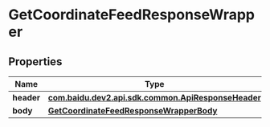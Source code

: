 

# GetCoordinateFeedResponseWrapper


## Properties

Name | Type | Description | Notes
------------ | ------------- | ------------- | -------------
**header** | [**com.baidu.dev2.api.sdk.common.ApiResponseHeader**](com.baidu.dev2.api.sdk.common.ApiResponseHeader.md) |  |  [optional]
**body** | [**GetCoordinateFeedResponseWrapperBody**](GetCoordinateFeedResponseWrapperBody.md) |  |  [optional]



